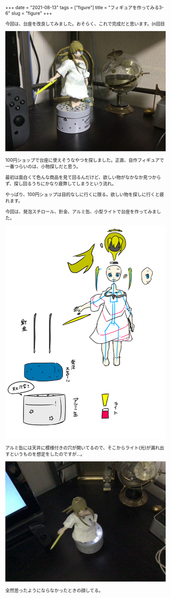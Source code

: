 +++
date = "2021-08-13"
tags = ["figure"]
title = "フィギュアを作ってみる3-6"
slug = "figure"
+++

今回は、台座を改良してみました。おそらく、これで完成だと思います。(n回目

<a href="https://raw.githubusercontent.com/syui/img/master/other/figure_make_34.jpg"><img src="https://raw.githubusercontent.com/syui/img/master/other/figure_make_34.jpg" alt="ai-figure"/></a>

100円ショップで台座に使えそうなやつを探しました。正直、自作フィギュアで一番つらいのは、小物探しだと思う。

最初は面白くて色んな商品を見て回るんだけど、欲しい物がなかなか見つからず、探し回るうちにかなり疲弊してしまうという流れ。

やっぱり、100円ショップは目的なしに行くに限る。欲しい物を探しに行くと疲れます。

今回は、発泡スチロール、針金、アルミ缶、小型ライトで台座を作ってみました。

![](https://raw.githubusercontent.com/syui/img/master/other/figure_ref_04.png)

アルミ缶には天井に模様付きの穴が開いてるので、そこからライト(光)が漏れ出すというものを想定をしたのですが...。

<a href="https://raw.githubusercontent.com/syui/img/master/other/figure_make_35.jpg"><img src="https://raw.githubusercontent.com/syui/img/master/other/figure_make_35.jpg" alt="ai-figure"/></a>

全然思ったようにならなかったときの顔してる。

